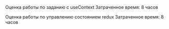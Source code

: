 Оценка работы по заданию с useContext
Затраченное время: 8 часов

Оценка работы по управлению состоянием redux
Затраченное время: 8 часов
